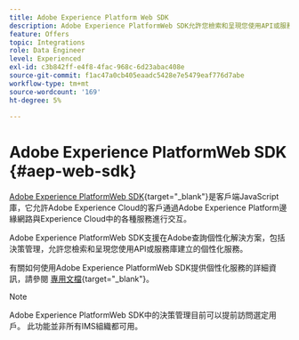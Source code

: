```yaml
---
title: Adobe Experience Platform Web SDK
description: Adobe Experience PlatformWeb SDK允許您檢索和呈現您使用API或服務庫建立的個性化服務。
feature: Offers
topic: Integrations
role: Data Engineer
level: Experienced
exl-id: c3b842ff-e4f8-4fac-968c-6d23abac408e
source-git-commit: f1ac47a0cb405eaadc5428e7e5479eaf776d7abe
workflow-type: tm+mt
source-wordcount: '169'
ht-degree: 5%

---
```


# Adobe Experience PlatformWeb SDK {#aep-web-sdk}

[Adobe Experience PlatformWeb SDK](https://experienceleague.adobe.com/docs/experience-platform/edge/home.html#video-overview){target=&quot;_blank&quot;}是客戶端JavaScript庫，它允許Adobe Experience Cloud的客戶通過Adobe Experience Platform邊緣網路與Experience Cloud中的各種服務進行交互。

Adobe Experience PlatformWeb SDK支援在Adobe查詢個性化解決方案，包括決策管理，允許您檢索和呈現您使用API或服務庫建立的個性化服務。

有關如何使用Adobe Experience PlatformWeb SDK提供個性化服務的詳細資訊，請參閱 [專用文檔](https://experienceleague.adobe.com/docs/experience-platform/edge/personalization/offer-decisioning/offer-decisioning-overview.html#enabling-offer-decisioning){target=&quot;_blank&quot;}。

>[!NOTE]
>
>Adobe Experience PlatformWeb SDK中的決策管理目前可以提前訪問選定用戶。 此功能並非所有IMS組織都可用。
